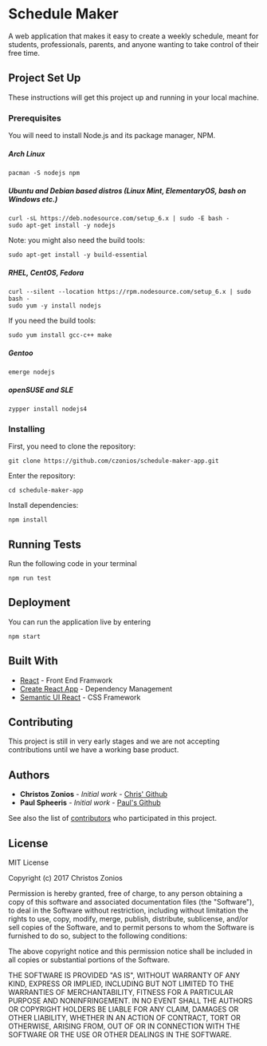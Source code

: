 # Schedule Maker

A web application that makes it easy to create a weekly schedule, meant for students, professionals, parents, and anyone wanting to take control of their free time.

## Project Set Up

These instructions will get this project up and running in your local machine.

### Prerequisites

You will need to install Node.js and its package manager, NPM.

##### Arch Linux
``` 
pacman -S nodejs npm
```

##### Ubuntu and Debian based distros (Linux Mint, ElementaryOS, bash on Windows etc.)
```
curl -sL https://deb.nodesource.com/setup_6.x | sudo -E bash -
sudo apt-get install -y nodejs
```
Note: you might also need the build tools:
```
sudo apt-get install -y build-essential
```

##### RHEL, CentOS, Fedora
```
curl --silent --location https://rpm.nodesource.com/setup_6.x | sudo bash -
sudo yum -y install nodejs
```
If you need the build tools:
```
sudo yum install gcc-c++ make
```

##### Gentoo
```
emerge nodejs
```

##### openSUSE and SLE
```
zypper install nodejs4
```

### Installing

First, you need to clone the repository:

```
git clone https://github.com/czonios/schedule-maker-app.git
```

Enter the repository:

```
cd schedule-maker-app
```

Install dependencies:

```
npm install
```

## Running Tests

Run the following code in your terminal
```
npm run test
```

## Deployment

You can run the application live by entering
```
npm start
```
## Built With

* [React](https://reactjs.org/) - Front End Framwork
* [Create React App](https://github.com/facebookincubator/create-react-app) - Dependency Management
* [Semantic UI React](https://react.semantic-ui.com/) - CSS Framework

## Contributing

This project is still in very early stages and we are not accepting contributions until we have a working base product.

## Authors

* **Christos Zonios** - *Initial work* - [Chris' Github](https://github.com/czonios)
* **Paul Spheeris** - *Initial work* - [Paul's Github](https://github.com/paspheeris)


See also the list of [contributors](https://github.com/czonios/schedule-maker-app/graphs/contributors) who participated in this project.

## License

MIT License

Copyright (c) 2017 Christos Zonios

Permission is hereby granted, free of charge, to any person obtaining a copy
of this software and associated documentation files (the "Software"), to deal
in the Software without restriction, including without limitation the rights
to use, copy, modify, merge, publish, distribute, sublicense, and/or sell
copies of the Software, and to permit persons to whom the Software is
furnished to do so, subject to the following conditions:

The above copyright notice and this permission notice shall be included in all
copies or substantial portions of the Software.

THE SOFTWARE IS PROVIDED "AS IS", WITHOUT WARRANTY OF ANY KIND, EXPRESS OR
IMPLIED, INCLUDING BUT NOT LIMITED TO THE WARRANTIES OF MERCHANTABILITY,
FITNESS FOR A PARTICULAR PURPOSE AND NONINFRINGEMENT. IN NO EVENT SHALL THE
AUTHORS OR COPYRIGHT HOLDERS BE LIABLE FOR ANY CLAIM, DAMAGES OR OTHER
LIABILITY, WHETHER IN AN ACTION OF CONTRACT, TORT OR OTHERWISE, ARISING FROM,
OUT OF OR IN CONNECTION WITH THE SOFTWARE OR THE USE OR OTHER DEALINGS IN THE
SOFTWARE.